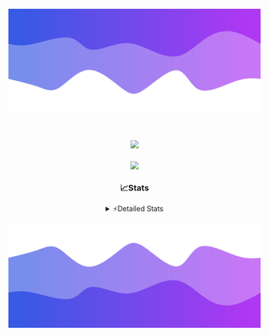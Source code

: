 ![Header](./header.png)
<div align="center">

<h1 align="center">
  <a href="https://git.io/typing-svg">
    <img src="https://readme-typing-svg.herokuapp.com/?lines=Hello,+There!+%F0%9F%91%8B;This+is+chicho.;Owner+on+Ocean;&center=true&size=25">
  </a>
</h1>
  
<p align="center">
  <img src="https://lanyard.cnrad.dev/api/852683595378196480" />
</p>

### 📈Stats
<details>
    <summary> ⚡Detailed Stats</summary>
    <br/>

<!--START_SECTION:waka-->
![Code Time](http://img.shields.io/badge/Code%20Time-731%20hrs%204%20mins-blue)

![Profile Views](http://img.shields.io/badge/Profile%20Views-11-blue)

**🐱 My GitHub Data** 

> 📦 75.3 kB Used in GitHub's Storage 
 > 
> 🏆 22 Contributions in the Year 2024
 > 
> 🚫 Not Opted to Hire
 > 
> 📜 15 Public Repositories 
 > 
> 🔑 6 Private Repositories 
 > 
**I'm a Night 🦉** 

```text
🌞 Morning                21 commits          █░░░░░░░░░░░░░░░░░░░░░░░░   05.43 % 
🌆 Daytime                51 commits          ███░░░░░░░░░░░░░░░░░░░░░░   13.18 % 
🌃 Evening                169 commits         ███████████░░░░░░░░░░░░░░   43.67 % 
🌙 Night                  146 commits         █████████░░░░░░░░░░░░░░░░   37.73 % 
```
📅 **I'm Most Productive on Tuesday** 

```text
Monday                   23 commits          █░░░░░░░░░░░░░░░░░░░░░░░░   05.94 % 
Tuesday                  106 commits         ███████░░░░░░░░░░░░░░░░░░   27.39 % 
Wednesday                77 commits          █████░░░░░░░░░░░░░░░░░░░░   19.90 % 
Thursday                 55 commits          ████░░░░░░░░░░░░░░░░░░░░░   14.21 % 
Friday                   41 commits          ███░░░░░░░░░░░░░░░░░░░░░░   10.59 % 
Saturday                 34 commits          ██░░░░░░░░░░░░░░░░░░░░░░░   08.79 % 
Sunday                   51 commits          ███░░░░░░░░░░░░░░░░░░░░░░   13.18 % 
```


📊 **This Week I Spent My Time On** 

```text
🕑︎ Time Zone: America/Argentina/Buenos_Aires

💬 Programming Languages: 
JavaScript               6 hrs 23 mins       ████████████████░░░░░░░░░   63.86 % 
Python                   1 hr 42 mins        ████░░░░░░░░░░░░░░░░░░░░░   17.12 % 
HTML                     1 hr 35 mins        ████░░░░░░░░░░░░░░░░░░░░░   15.83 % 
Other                    11 mins             ░░░░░░░░░░░░░░░░░░░░░░░░░   01.88 % 
JSON                     4 mins              ░░░░░░░░░░░░░░░░░░░░░░░░░   00.67 % 

🔥 Editors: 
VS Code                  10 hrs 1 min        █████████████████████████   100.00 % 

🐱‍💻 Projects: 
Unknown Project          4 hrs 58 mins       ████████████░░░░░░░░░░░░░   49.71 % 
Backend                  4 hrs 33 mins       ███████████░░░░░░░░░░░░░░   45.46 % 
paypalbot                29 mins             █░░░░░░░░░░░░░░░░░░░░░░░░   04.83 % 

💻 Operating System: 
Windows                  10 hrs 1 min        █████████████████████████   100.00 % 
```

**I Mostly Code in JavaScript** 

```text
JavaScript               8 repos             ███████░░░░░░░░░░░░░░░░░░   26.67 % 
HTML                     7 repos             ██████░░░░░░░░░░░░░░░░░░░   23.33 % 
C#                       2 repos             ██░░░░░░░░░░░░░░░░░░░░░░░   06.67 % 
SCSS                     1 repo              █░░░░░░░░░░░░░░░░░░░░░░░░   03.33 % 
Batchfile                1 repo              █░░░░░░░░░░░░░░░░░░░░░░░░   03.33 % 
```




 Last Updated on 23/05/2024 01:57:19 UTC
<!--END_SECTION:waka-->
</details>

![Footer](./footer.png)
